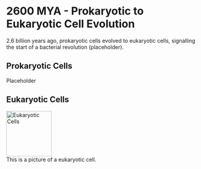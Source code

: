 <!DOCTYPE html>
<html>
<head>
  <title>Timeline Project</title>
   <meta name="viewport" content="width=device-width,initial-scale=1" >
   <link rel="stylesheet"
   href="https://fonts.googleapis.com/css2?family=Crimson+Pro">
  <link href='style.css' rel='stylesheet'>
</head>
<body>
  <script src='script.js'></script>
  <h1>2600 MYA - Prokaryotic to Eukaryotic Cell Evolution
    </h1>2.6 billion years ago, prokaryotic cells evolved to eukaryotic cells, signalling the start of a bacterial revolution (placeholder).
      <p></p>
  <h2>Prokaryotic Cells</h2>
    <p>Placeholder</p>
  <h2>Eukaryotic Cells</h2>
  <img src="https://cdn.britannica.com/03/114903-050-502CFE8D/Cutaway-drawing-cell.jpg" alt="Eukaryotic Cells" width="120" height="120" class="pic">
  <figcaption>This is a picture of a eukaryotic cell.</figcaption>
</body>
</html>
